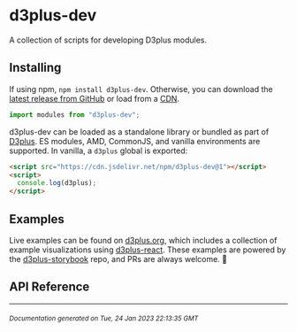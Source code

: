 # d3plus-dev

A collection of scripts for developing D3plus modules.

## Installing

If using npm, `npm install d3plus-dev`. Otherwise, you can download the [latest release from GitHub](https://github.com/d3plus/d3plus-dev/releases/latest) or load from a [CDN](https://cdn.jsdelivr.net/npm/d3plus-dev@1).

```js
import modules from "d3plus-dev";
```

d3plus-dev can be loaded as a standalone library or bundled as part of [D3plus](https://github.com/d3plus/d3plus). ES modules, AMD, CommonJS, and vanilla environments are supported. In vanilla, a `d3plus` global is exported:

```html
<script src="https://cdn.jsdelivr.net/npm/d3plus-dev@1"></script>
<script>
  console.log(d3plus);
</script>
```

## Examples

Live examples can be found on [d3plus.org](https://d3plus.org/), which includes a collection of example visualizations using [d3plus-react](https://github.com/d3plus/d3plus-react/). These examples are powered by the [d3plus-storybook](https://github.com/d3plus/d3plus-storybook/) repo, and PRs are always welcome. :beers:

## API Reference

---



###### <sub>Documentation generated on Tue, 24 Jan 2023 22:13:35 GMT</sub>
